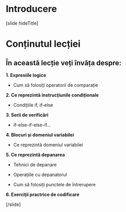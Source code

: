 # Introducere
[slide hideTitle]


# Conținutul lecției

## În această lecție veți învăța despre:

**1. Expresiile logice**

- Cum să folosiți operatorii de comparație 

**2. Ce reprezintă instrucțiunile condiționale**

- Condițiile if, if-else 

**3. Serii de verificări**

- if-else-if-else-if...

**4. Blocuri și domeniul variabilei**

- Ce reprezintă domeniul variabilei

**5. Ce reprezintă depanarea**

- Tehnici de depanare 

- Operațiile cu depanatorul
- Cum să folosiți punctele de întrerupere


**6. Exerciții practrice de codificare**




[/slide]